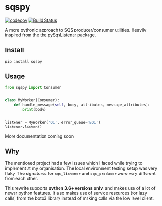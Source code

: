 # sqspy

[![codecov][codecov-badge]][codecov] [![Build Status][travis-badge]][travis]

A more pythonic approach to SQS producer/consumer utilities. Heavily
inspired from the [the pySqsListener][1] package.

## Install

```Shell
pip install sqspy
```

## Usage

```Python
from sqspy import Consumer


class MyWorker(Consumer):
    def handle_message(self, body, attributes, message_attributes):
        print(body)


listener = MyWorker('Q1', error_queue='EQ1')
listener.listen()
```

More documentation coming soon.

## Why

The mentioned project had a few issues which I faced while trying to
implement at my organisation. The local environment testing setup was
very flaky. The signatures for `sqs_listener` and `sqs_producer` were
very different from each other.

This rewrite supports __python 3.6+ versions only__, and makes use of a
lot of newer python features. It also makes use of service resources (for
lazy calls) from the boto3 library instead of making calls via the low
level client.


  [1]: https://pypi.org/project/pySqsListener/ "pySqsListener on PyPI"
  [codecov-badge]: https://codecov.io/gh/hjpotter92/sqspy/branch/master/graph/badge.svg?token=6XLSO7NPF9
  [codecov]: https://codecov.io/gh/hjpotter92/sqspy
  [travis-badge]: https://travis-ci.com/hjpotter92/sqspy.svg?branch=master
  [travis]: https://travis-ci.com/hjpotter92/sqspy
